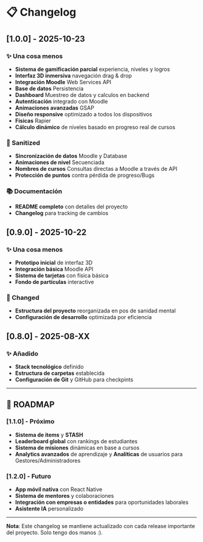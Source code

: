 # 📋 Changelog



## [1.0.0] - 2025-10-23

### ✨ Una cosa menos
- **Sistema de gamificación parcial** experiencia, niveles y logros
- **Interfaz 3D inmersiva** navegación drag & drop
- **Integración Moodle** Web Services API
- **Base de datos** Persistencia
- **Dashboard** Muestreo de datos y calculos en backend
- **Autenticación** integrado con Moodle
- **Animaciones avanzadas** GSAP
- **Diseño responsive** optimizado a todos los dispositivos
- **Físicas** Rapier
- **Cálculo dinámico** de niveles basado en progreso real de cursos


### 🐛 Sanitized
- **Sincronización de datos** Moodle y Database
- **Animaciones de nivel** Secuenciada
- **Nombres de cursos** Consultas directas a Moodle a través de API
- **Protección de puntos** contra pérdida de progreso/Bugs


### 📚 Documentación
- **README completo** con detalles del proyecto
- **Changelog** para tracking de cambios

## [0.9.0] - 2025-10-22

### ✨ Una cosa menos
- **Prototipo inicial** de interfaz 3D
- **Integración básica** Moodle API
- **Sistema de tarjetas** con física básica
- **Fondo de partículas** interactive

### 🔧 Changed
- **Estructura del proyecto** reorganizada en pos de sanidad mental
- **Configuración de desarrollo** optimizada por eficiencia

## [0.8.0] - 2025-08-XX

### ✨ Añadido
- **Stack tecnológico** definido
- **Estructura de carpetas** establecida
- **Configuración de Git** y GitHub para checkpints

---

## 🔮 ROADMAP

### [1.1.0] - Próximo
- **Sistema de items** y **STASH**
- **Leaderboard global** con rankings de estudiantes
- **Sistema de misiones** dinámicas en base a cursos
- **Analytics avanzados** de aprendizaje y **Analíticas** de usuarios para Gestores/Administradores

### [1.2.0] - Futuro
- **App móvil nativa** con React Native
- **Sistema de mentores** y colaboraciones
- **Integración con empresas o entidades** para oportunidades laborales
- **Asistente IA** personalizado

---

**Nota**: Este changelog se mantiene actualizado con cada release importante del proyecto. Solo tengo dos manos :).
